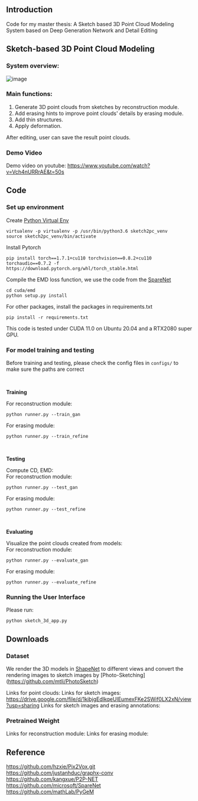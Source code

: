 ## Introduction
Code for my master thesis: A Sketch based 3D Point Cloud Modeling System based on Deep Generation Network and Detail Editing

## Sketch-based 3D Point Cloud Modeling
### System overview:
![image](https://user-images.githubusercontent.com/27956674/153366179-b50d9409-d666-427e-8d0b-e8827d8ca950.png)

### Main functions:
1. Generate 3D point clouds from sketches by reconstruction module.
2. Add erasing hints to improve point clouds' details by erasing module.
3. Add thin structures.
4. Apply deformation.

After editing, user can save the result point clouds.

### Demo Video
Demo video on youtube: https://www.youtube.com/watch?v=Vch4nURRrAE&t=50s

## Code
### Set up environment
Create [Python Virtual Env](https://docs.python.org/zh-tw/3/tutorial/venv.html)
```
virtualenv -p virtualenv -p /usr/bin/python3.6 sketch2pc_venv
source sketch2pc_venv/bin/activate
```

Install Pytorch
```
pip install torch==1.7.1+cu110 torchvision==0.8.2+cu110 torchaudio==0.7.2 -f https://download.pytorch.org/whl/torch_stable.html
```

Compile the EMD loss function, we use the code from the [SpareNet](https://github.com/microsoft/SpareNet)
```
cd cuda/emd
python setup.py install
```

For other packages, install the packages in requirements.txt
```
pip install -r requirements.txt
```

This code is tested under CUDA 11.0 on Ubuntu 20.04 and a RTX2080 super GPU.

### For model training and testing
Before training and testing, please check the config files in `configs/` to make sure the paths are correct

<br />

**Training**

For reconstruction module:
```
python runner.py --train_gan
```

For erasing module:
```
python runner.py --train_refine
```

<br />

**Testing**

Compute CD, EMD:<br />
For reconstruction module:
```
python runner.py --test_gan
```

For erasing module:
```
python runner.py --test_refine
```

<br />

**Evaluating**

Visualize the point clouds created from models:<br />
For reconstruction module:
```
python runner.py --evaluate_gan
```

For erasing module:
```
python runner.py --evaluate_refine
```

### Running the User Interface
Please run:
```
python sketch_3d_app.py
```

## Downloads
### Dataset
We render the 3D models in [ShapeNet](https://shapenet.org/) to different views and convert the rendering images to
sketch images by [Photo-Sketching] (https://github.com/mtli/PhotoSketch)

Links for point clouds: 
Links for sketch images: https://drive.google.com/file/d/1kibjgEdlkqeUIEumexFKe2SWif0LX2xN/view?usp=sharing
Links for sketch images and erasing annotations: 

### Pretrained Weight
Links for reconstruction module:
Links for erasing module:

## Reference
https://github.com/hzxie/Pix2Vox.git <br />
https://github.com/justanhduc/graphx-conv <br />
https://github.com/kangxue/P2P-NET <br />
https://github.com/microsoft/SpareNet <br />
https://github.com/mathLab/PyGeM
